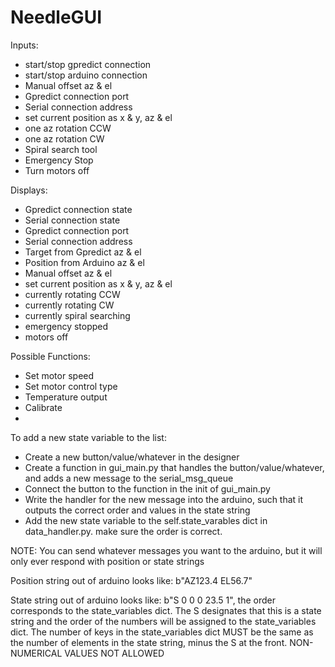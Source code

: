 # NeedleGUI

Inputs:
- start/stop gpredict connection
- start/stop arduino connection
- Manual offset az & el
- Gpredict connection port
- Serial connection address
- set current position as x & y, az & el
- one az rotation CCW
- one az rotation CW
- Spiral search tool
- Emergency Stop
- Turn motors off

Displays:
- Gpredict connection state
- Serial connection state
- Gpredict connection port
- Serial connection address
- Target from Gpredict az & el
- Position from Arduino  az & el
- Manual offset az & el
- set current position as x & y, az & el
- currently rotating CCW
- currently rotating CW
- currently spiral searching
- emergency stopped
- motors off

Possible Functions:
- Set motor speed
- Set motor control type
- Temperature output
- Calibrate
- 


To add a new state variable to the list:
- Create a new button/value/whatever in the designer
- Create a function in gui_main.py that handles the button/value/whatever, and adds a new message to the serial_msg_queue
- Connect the button to the function in the init of gui_main.py
- Write the handler for the new message into the arduino, such that it outputs the correct order and values in the state string
- Add the new state variable to the self.state_varables dict in data_handler.py. make sure the order is correct.

NOTE:
You can send whatever messages you want to the arduino, but it will only ever respond with position or state strings

Position string out of arduino looks like: b"AZ123.4 EL56.7"

State string out of arduino looks like: b"S 0 0 0 23.5 1", the order corresponds to the state_variables dict. The S designates that this is a state string and the order of the numbers will be assigned to the state_variables dict. The number of keys in the state_variables dict MUST be the same as the number of elements in the state string, minus the S at the front. NON-NUMERICAL VALUES NOT ALLOWED
